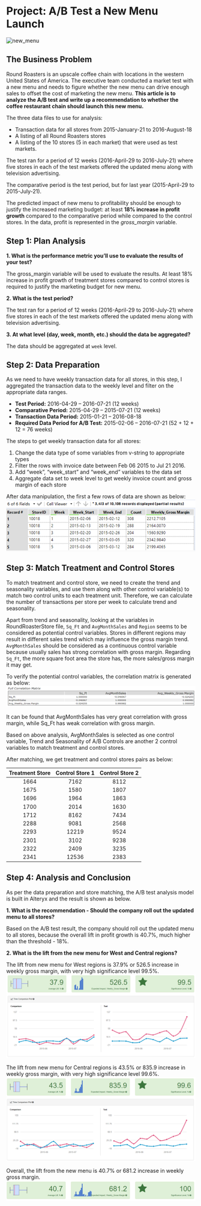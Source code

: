 # Project: A/B Test a New Menu Launch
![new_menu](https://images.ctfassets.net/com0r9vws8o2/1biEmbwiS7xmcMBpjLQLJN/4960df1ff8e97ca6fb4b577dda24af30/new_menu_desktop.jpg)

## The Business Problem
Round Roasters is an upscale coffee chain with locations in the western United States of America. The executive team conducted a market test with a new menu and needs to figure whether the new menu can drive enough sales to offset the cost of marketing the new menu. **This article is to analyze the A/B test and write up a recommendation to whether the coffee restaurant chain should launch this new menu.**

The three data files to use for analysis:
-   Transaction data for all stores from 2015-January-21 to 2016-August-18
-   A listing of all Round Roasters stores
-   A listing of the 10 stores (5 in each market) that were used as test markets.

The test ran for a period of 12 weeks (2016-April-29 to 2016-July-21) where five stores in each of the test markets offered the updated menu along with television advertising.

The comparative period is the test period, but for last year (2015-April-29 to 2015-July-21).

The predicted impact of new menu to profitability should be enough to justify the increased marketing budget: at least **18% increase in profit growth** compared to the comparative period while compared to the control stores. In the data, profit is represented in the _gross_margin_ variable.

## Step 1: Plan Analysis
**1. What is the performance metric you’ll use to evaluate the results of your test?**

The gross_margin variable will be used to evaluate the results. At least 18% increase in profit growth of treatment stores compared to control stores is required to justify the marketing budget for new menu.

**2. What is the test period?**

The test ran for a period of 12 weeks (2016-April-29 to 2016-July-21) where five stores in each of the test markets offered the updated menu along with television advertising.

**3. At what level (day, week, month, etc.) should the data be aggregated?**

The data should be aggregated at `week` level.

## Step 2: Data Preparation
As we need to have weekly transaction data for all stores, in this step, I aggregated the transaction data to the weekly level and filter on the appropriate data ranges. 

- **Test Period:** 2016-04-29 – 2016-07-21 (12 weeks)
- **Comparative Period:** 2015-04-29 – 2015-07-21 (12 weeks)
- **Transaction Data Period:** 2015-01-21 – 2016-08-18
- **Required Data Period for A/B Test:** 2015-02-06 – 2016-07-21 (52 + 12 + 12 = 76 weeks)

The steps to get weekly transaction data for all stores:
1. Change the data type of some variables from v-string to appropriate types
2. Filter the rows with invoice date between Feb 06 2015 to Jul 21 2016.
3. Add “week”, “week_start” and “week_end” variables to the data set
4. Aggregate data set to week level to get weekly invoice count and gross margin of each store

After data manipulation, the first a few rows of data are shown as below:
![pic 1](https://github.com/rickyzhangwl/data_analytic_projects/blob/master/predictive_analytics/ab_test/pics/1_cleaned_data.png)

## Step 3: Match Treatment and Control Stores
To match treatment and control store, we need to create the trend and seasonality variables, and use them along with other control variable(s) to match two control units to each treatment unit. Therefore, we can calculate the number of transactions per store per week to calculate trend and seasonality.

Apart from trend and seasonality, looking at the variables in RoundRoasterStore file, `Sq_Ft` and `AvgMonthSales` and `Region` seems to be considered as potential control variables. Stores in different regions may result in different sales trend which may influence the gross margin trend. `AvgMonthSales` should be considered as a continuous control variable because usually sales has strong correlation with gross margin. Regarding `Sq_Ft`, the more square foot area the store has, the more sales/gross margin it may get.

To verify the potential control variables, the correlation matrix is generated as below:
![pic 2](https://github.com/rickyzhangwl/data_analytic_projects/blob/master/predictive_analytics/ab_test/pics/2_corr_matrix.png)

It can be found that AvgMonthSales has very great correlation with gross margin, while Sq_Ft has weak correlation with gross margin.

Based on above analysis, AvgMonthSales is selected as one control variable, Trend and Seasonality of A/B Controls are another 2 control variables to match treatment and control stores.

After matching,  we get treatment and control stores pairs as below:

| Treatment Store | Control Store 1 | Control Store 2 |
|:---------------:|:---------------:|:---------------:|
|       1664      |       7162      |       8112      |
|       1675      |       1580      |       1807      |
|       1696      |       1964      |       1863      |
|       1700      |       2014      |       1630      |
|       1712      |       8162      |       7434      |
|       2288      |       9081      |       2568      |
|       2293      |      12219      |       9524      |
|       2301      |       3102      |       9238      |
|       2322      |       2409      |       3235      |
|       2341      |      12536      |       2383      |

## Step 4: Analysis and Conclusion
As per the data preparation and store matching, the A/B test analysis model is built in Alteryx and the result is shown as below.

**1. What is the recommendation - Should the company roll out the updated menu to all stores?**

Based on the A/B test result, the company should roll out the updated menu to all stores, because the overall lift in profit growth is 40.7%, much higher than the threshold - 18%.

**2. What is the lift from the new menu for West and Central regions?**

The lift from new menu for West regions is 37.9% or 526.5 increase in weekly gross margin, with very high significance level 99.5%.
![3](https://github.com/rickyzhangwl/data_analytic_projects/blob/master/predictive_analytics/ab_test/pics/3_west_result.png)

The lift from new menu for Central regions is 43.5% or 835.9 increase in weekly gross margin, with very high significance level 99.6%.
![4](https://github.com/rickyzhangwl/data_analytic_projects/blob/master/predictive_analytics/ab_test/pics/4_central_result.png)

Overall, the lift from the new menu is 40.7% or 681.2 increase in weekly gross margin.
![5](https://github.com/rickyzhangwl/data_analytic_projects/blob/master/predictive_analytics/ab_test/pics/5_overall_result.png)
